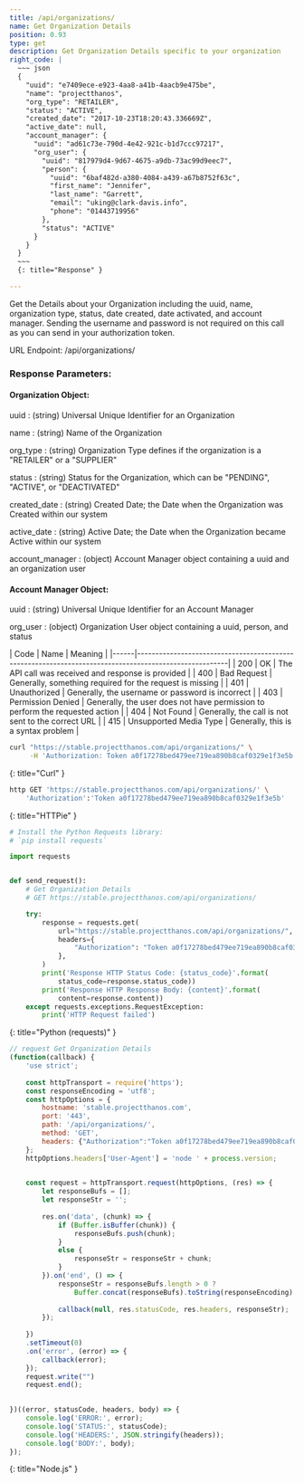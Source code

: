 ```yaml
---
title: /api/organizations/
name: Get Organization Details
position: 0.93
type: get
description: Get Organization Details specific to your organization
right_code: |
  ~~~ json
  {
    "uuid": "e7409ece-e923-4aa8-a41b-4aacb9e475be",
    "name": "projectthanos",
    "org_type": "RETAILER",
    "status": "ACTIVE",
    "created_date": "2017-10-23T18:20:43.336669Z",
    "active_date": null,
    "account_manager": {
      "uuid": "ad61c73e-790d-4e42-921c-b1d7ccc97217",
      "org_user": {
        "uuid": "817979d4-9d67-4675-a9db-73ac99d9eec7",
        "person": {
          "uuid": "6baf482d-a380-4084-a439-a67b8752f63c",
          "first_name": "Jennifer",
          "last_name": "Garrett",
          "email": "uking@clark-davis.info",
          "phone": "01443719956"
        },
        "status": "ACTIVE"
      }
    }
  }
  ~~~
  {: title="Response" }

---
```

Get the Details about your Organization including the uuid, name, organization type, status, date created, date activated, and account manager. Sending the username and password is not required on this call as you can send in your authorization token.

URL Endpoint: /api/organizations/

### Response Parameters:

#### Organization Object:

uuid
: (string) Universal Unique Identifier for an Organization

name
: (string) Name of the Organization

org_type
: (string) Organization Type defines if the organization is a "RETAILER" or a "SUPPLIER"

status
: (string) Status for the Organization, which can be "PENDING", "ACTIVE", or "DEACTIVATED"

created_date
: (string) Created Date; the Date when the Organization was Created within our system

active_date
: (string) Active Date; the Date when the Organization became Active within our system

account_manager
: (object) Account Manager object containing a uuid and an organization user

#### Account Manager Object:

uuid
: (string) Universal Unique Identifier for an Account Manager

org_user
: (object) Organization User object containing a uuid, person, and status

| Code | Name                   | Meaning                                                                      |
|------|-------------------------------------------------------------------------------------------------------|
| 200  | OK                     | The API call was received and response is provided                           |
| 400  | Bad Request            | Generally, something required for the request is missing                     |
| 401  | Unauthorized           | Generally, the username or password is incorrect                             |
| 403  | Permission Denied      | Generally, the user does not have permission to perform the requested action |
| 404  | Not Found              | Generally, the call is not sent to the correct URL                           |
| 415  | Unsupported Media Type | Generally, this is a syntax problem                                          |


~~~ bash
curl "https://stable.projectthanos.com/api/organizations/" \
     -H 'Authorization: Token a0f17278bed479ee719ea890b8caf0329e1f3e5b'

~~~
{: title="Curl" }

~~~ bash
http GET 'https://stable.projectthanos.com/api/organizations/' \
    'Authorization':'Token a0f17278bed479ee719ea890b8caf0329e1f3e5b'

~~~
{: title="HTTPie" }

~~~ python
# Install the Python Requests library:
# `pip install requests`

import requests


def send_request():
    # Get Organization Details
    # GET https://stable.projectthanos.com/api/organizations/

    try:
        response = requests.get(
            url="https://stable.projectthanos.com/api/organizations/",
            headers={
                "Authorization": "Token a0f17278bed479ee719ea890b8caf0329e1f3e5b",
            },
        )
        print('Response HTTP Status Code: {status_code}'.format(
            status_code=response.status_code))
        print('Response HTTP Response Body: {content}'.format(
            content=response.content))
    except requests.exceptions.RequestException:
        print('HTTP Request failed')

~~~
{: title="Python (requests)" }

~~~ javascript
// request Get Organization Details 
(function(callback) {
    'use strict';
        
    const httpTransport = require('https');
    const responseEncoding = 'utf8';
    const httpOptions = {
        hostname: 'stable.projectthanos.com',
        port: '443',
        path: '/api/organizations/',
        method: 'GET',
        headers: {"Authorization":"Token a0f17278bed479ee719ea890b8caf0329e1f3e5b"}
    };
    httpOptions.headers['User-Agent'] = 'node ' + process.version;
 

    const request = httpTransport.request(httpOptions, (res) => {
        let responseBufs = [];
        let responseStr = '';
        
        res.on('data', (chunk) => {
            if (Buffer.isBuffer(chunk)) {
                responseBufs.push(chunk);
            }
            else {
                responseStr = responseStr + chunk;            
            }
        }).on('end', () => {
            responseStr = responseBufs.length > 0 ? 
                Buffer.concat(responseBufs).toString(responseEncoding) : responseStr;
            
            callback(null, res.statusCode, res.headers, responseStr);
        });
        
    })
    .setTimeout(0)
    .on('error', (error) => {
        callback(error);
    });
    request.write("")
    request.end();
    

})((error, statusCode, headers, body) => {
    console.log('ERROR:', error); 
    console.log('STATUS:', statusCode);
    console.log('HEADERS:', JSON.stringify(headers));
    console.log('BODY:', body);
});

~~~
{: title="Node.js" }
